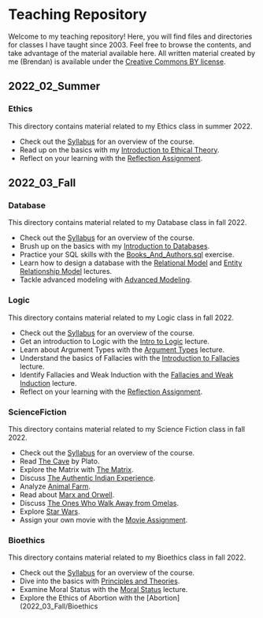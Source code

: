 # Teaching Repository
Welcome to my teaching repository! Here, you will find files and directories for classes I have taught since 2003. Feel free to browse the contents, and take advantage of the material available here. All written material created by me (Brendan) is available under the [Creative Commons BY license](https://creativecommons.org/licenses/by/4.0/). 

## 2022_02_Summer
### Ethics
This directory contains material related to my Ethics class in summer 2022. 
* Check out the [Syllabus](2022_02_Summer/Ethics/Ethics_Syllabus_Sm22.docx) for an overview of the course. 
* Read up on the basics with my [Introduction to Ethical Theory](2022_02_Summer/Ethics/Ethics_Ch0_EthicalTheory.docx).
* Reflect on your learning with the [Reflection Assignment](2022_02_Summer/Ethics/Ethics_ReflectionAssignment.docx). 

## 2022_03_Fall
### Database
This directory contains material related to my Database class in fall 2022. 
* Check out the [Syllabus](2022_03_Fall/Database/Database_Syllabus_Fa22.pdf) for an overview of the course.
* Brush up on the basics with my [Introduction to Databases](2022_03_Fall/Database/Database_01_IntroToDatabase.pdf).
* Practice your SQL skills with the [Books_And_Authors.sql](2022_03_Fall/Database/Books_And_Authors.sql) exercise.
* Learn how to design a database with the [Relational Model](2022_03_Fall/Database/Database_03_RelationalModel.pdf) and [Entity Relationship Model](2022_03_Fall/Database/Database_04_EntityRelationshipModel.pdf) lectures.
* Tackle advanced modeling with [Advanced Modeling](2022_03_Fall/Database/Database_05_AdvancedModeling.pdf).

### Logic
This directory contains material related to my Logic class in fall 2022. 
* Check out the [Syllabus](2022_03_Fall/Logic/Logic_Syllabus_Fa22.docx) for an overview of the course. 
* Get an introduction to Logic with the [Intro to Logic](2022_03_Fall/Logic/Logic_Ch01_IntroLogic.pdf) lecture. 
* Learn about Argument Types with the [Argument Types](2022_03_Fall/Logic/Logic_Ch02_ArgTypes.pdf) lecture. 
* Understand the basics of Fallacies with the [Introduction to Fallacies](2022_03_Fall/Logic/Logic_Ch03_IntroFallacies.pdf) lecture.
* Identify Fallacies and Weak Induction with the [Fallacies and Weak Induction](2022_03_Fall/Logic/Logic_Ch04_FallaciesWeakInduction.pdf) lecture.
* Reflect on your learning with the [Reflection Assignment](2022_03_Fall/Logic/Logic_ReflectionAssignment.pdf). 

### ScienceFiction
This directory contains material related to my Science Fiction class in fall 2022. 
* Check out the [Syllabus](2022_03_Fall/ScienceFiction/SciFi_Syllabus_Fa22.docx) for an overview of the course. 
* Read [The Cave](2022_03_Fall/ScienceFiction/SciFi_01_TheCave.pdf) by Plato.
* Explore the Matrix with [The Matrix](2022_03_Fall/ScienceFiction/SciFi_02_TheMatrix.pdf). 
* Discuss [The Authentic Indian Experience](2022_03_Fall/ScienceFiction/SciFi_03_AuthenticIndianExperience.pdf).
* Analyze [Animal Farm](2022_03_Fall/ScienceFiction/SciFi_04_AnimalFarm.pdf). 
* Read about [Marx and Orwell](2022_03_Fall/ScienceFiction/SciFi_05_MarxOrwell.pdf).
* Discuss [The Ones Who Walk Away from Omelas](2022_03_Fall/ScienceFiction/SciFi_06_Omelas.pdf).
* Explore [Star Wars](2022_03_Fall/ScienceFiction/SciFi_07_StarWars.pdf). 
* Assign your own movie with the [Movie Assignment](2022_03_Fall/ScienceFiction/SciFi_MovieAssignment.pdf).

### Bioethics
This directory contains material related to my Bioethics class in fall 2022. 
* Check out the [Syllabus](2022_03_Fall/Bioethics/Bioethics_Syllabus_Fa22.docx) for an overview of the course.
* Dive into the basics with [Principles and Theories](2022_03_Fall/Bioethics/Bioethics_Ch1_PrinciplesTheories.pdf).
* Examine Moral Status with the [Moral Status](2022_03_Fall/Bioethics/Bioethics_Ch3_MoralStatus.pdf) lecture. 
* Explore the Ethics of Abortion with the [Abortion](2022_03_Fall/Bioethics
